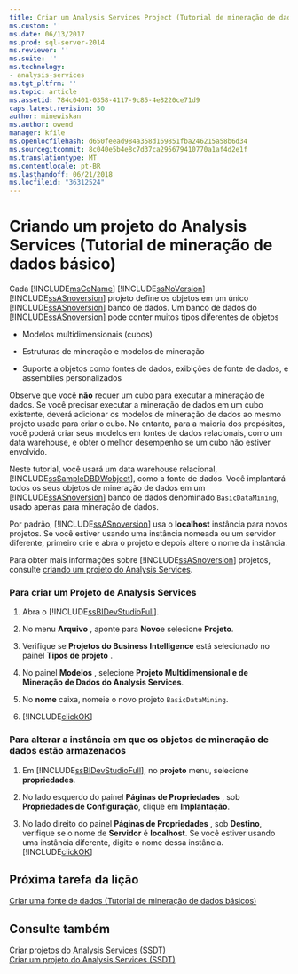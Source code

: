 ```yaml
---
title: Criar um Analysis Services Project (Tutorial de mineração de dados básico) | Microsoft Docs
ms.custom: ''
ms.date: 06/13/2017
ms.prod: sql-server-2014
ms.reviewer: ''
ms.suite: ''
ms.technology:
- analysis-services
ms.tgt_pltfrm: ''
ms.topic: article
ms.assetid: 784c0401-0358-4117-9c85-4e8220ce71d9
caps.latest.revision: 50
author: minewiskan
ms.author: owend
manager: kfile
ms.openlocfilehash: d650feead984a358d169851fba246215a58b6d34
ms.sourcegitcommit: 8c040e5b4e8c7d37ca295679410770a1af4d2e1f
ms.translationtype: MT
ms.contentlocale: pt-BR
ms.lasthandoff: 06/21/2018
ms.locfileid: "36312524"
---
```

# <a name="creating-an-analysis-services-project-basic-data-mining-tutorial"></a>Criando um projeto do Analysis Services (Tutorial de mineração de dados básico)
  Cada [!INCLUDE[msCoName](../includes/msconame-md.md)] [!INCLUDE[ssNoVersion](../includes/ssnoversion-md.md)] [!INCLUDE[ssASnoversion](../includes/ssasnoversion-md.md)] projeto define os objetos em um único [!INCLUDE[ssASnoversion](../includes/ssasnoversion-md.md)] banco de dados. Um banco de dados do [!INCLUDE[ssASnoversion](../includes/ssasnoversion-md.md)] pode conter muitos tipos diferentes de objetos  
  
-   Modelos multidimensionais (cubos)  
  
-   Estruturas de mineração e modelos de mineração  
  
-   Suporte a objetos como fontes de dados, exibições de fonte de dados, e assemblies personalizados  
  
 Observe que você **não** requer um cubo para executar a mineração de dados. Se você precisar executar a mineração de dados em um cubo existente, deverá adicionar os modelos de mineração de dados ao mesmo projeto usado para criar o cubo. No entanto, para a maioria dos propósitos, você poderá criar seus modelos em fontes de dados relacionais, como um data warehouse, e obter o melhor desempenho se um cubo não estiver envolvido.  
  
 Neste tutorial, você usará um data warehouse relacional, [!INCLUDE[ssSampleDBDWobject](../includes/sssampledbdwobject-md.md)], como a fonte de dados. Você implantará todos os seus objetos de mineração de dados em um [!INCLUDE[ssASnoversion](../includes/ssasnoversion-md.md)] banco de dados denominado `BasicDataMining`, usado apenas para mineração de dados.  
  
 Por padrão, [!INCLUDE[ssASnoversion](../includes/ssasnoversion-md.md)] usa o **localhost** instância para novos projetos. Se você estiver usando uma instância nomeada ou um servidor diferente, primeiro crie e abra o projeto e depois altere o nome da instância.  
  
 Para obter mais informações sobre [!INCLUDE[ssASnoversion](../includes/ssasnoversion-md.md)] projetos, consulte [criando um projeto do Analysis Services](../analysis-services/lesson-1-1-creating-an-analysis-services-project.md).  
  
### <a name="to-create-an-analysis-services-project"></a>Para criar um Projeto de Analysis Services  
  
1.  Abra o [!INCLUDE[ssBIDevStudioFull](../includes/ssbidevstudiofull-md.md)].  
  
2.  No menu **Arquivo** , aponte para **Novo**e selecione **Projeto**.  
  
3.  Verifique se **Projetos do Business Intelligence** está selecionado no painel **Tipos de projeto** .  
  
4.  No painel **Modelos** , selecione **Projeto Multidimensional e de Mineração de Dados do Analysis Services**.  
  
5.  No **nome** caixa, nomeie o novo projeto `BasicDataMining`.  
  
6.  [!INCLUDE[clickOK](../includes/clickok-md.md)]  
  
### <a name="to-change-the-instance-where-data-mining-objects-are-stored"></a>Para alterar a instância em que os objetos de mineração de dados estão armazenados  
  
1.  Em [!INCLUDE[ssBIDevStudioFull](../includes/ssbidevstudiofull-md.md)], no **projeto** menu, selecione **propriedades**.  
  
2.  No lado esquerdo do painel **Páginas de Propriedades** , sob **Propriedades de Configuração**, clique em **Implantação**.  
  
3.  No lado direito do painel **Páginas de Propriedades** , sob **Destino**, verifique se o nome de **Servidor** é **localhost**. Se você estiver usando uma instância diferente, digite o nome dessa instância. [!INCLUDE[clickOK](../includes/clickok-md.md)]  
  
## <a name="next-task-in-lesson"></a>Próxima tarefa da lição  
 [Criar uma fonte de dados &#40;Tutorial de mineração de dados básicos&#41;](../../2014/tutorials/creating-a-data-source-basic-data-mining-tutorial.md)  
  
## <a name="see-also"></a>Consulte também  
 [Criar projetos do Analysis Services &#40;SSDT&#41;](../analysis-services/multidimensional-models/build-analysis-services-projects-ssdt.md)   
 [Criar um projeto do Analysis Services &#40;SSDT&#41;](../analysis-services/multidimensional-models/create-an-analysis-services-project-ssdt.md)  
  
  